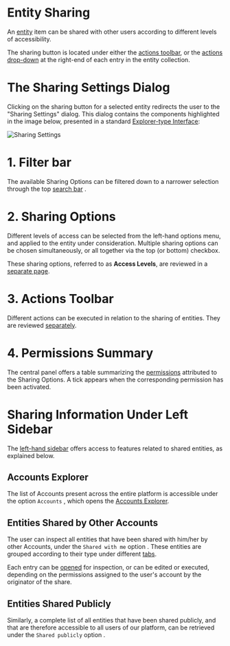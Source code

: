 # Entity Sharing

An [entity](/entities-general/overview.md) item can be shared with other users according to different levels of accessibility. 

The sharing button <i class="zmdi zmdi-accounts-add zmdi-hc-border"></i> is located under either the [actions toolbar](/entities-general/ui/explorer.md#actions-toolbar), or the [actions drop-down](/entities-general/ui/explorer.md#actions-dropdown) at the right-end of each entry in the entity collection. 

# The Sharing Settings Dialog

Clicking on the sharing button <i class="zmdi zmdi-accounts-add zmdi-hc-border"></i> for a selected entity redirects the user to the "Sharing Settings" dialog. This dialog contains the components highlighted in the image below, presented in a standard [Explorer-type Interface](/entities-general/ui/explorer.md):

![Sharing Settings](/images/sharing-settings.png "Sharing Settings")

# 1. Filter bar

The available Sharing Options can be filtered down to a narrower selection through the top [search bar](/entities-general/actions/search.md) <i class="zmdi zmdi-search zmdi-hc-border"></i>.

# 2. Sharing Options

Different levels of access can be selected from the left-hand options menu, and applied to the entity under consideration. Multiple sharing options can be chosen simultaneously, or all together via the top (or bottom) checkbox.

These sharing options, referred to as **Access Levels**, are reviewed in a [separate page](access-levels.md).

# 3. Actions Toolbar

Different actions can be executed in relation to the sharing of entities. They are reviewed [separately](actions.md).


# 4. Permissions Summary

The central panel offers a table summarizing the [permissions](/entities-general/permissions.md) attributed to the Sharing Options. A tick appears when the corresponding permission has been activated.

 
# Sharing Information Under Left Sidebar

The [left-hand sidebar](/ui/universal/left-sidebar.md) offers access to features related to shared entities, as explained below.

## Accounts Explorer

The list of Accounts present across the entire platform is accessible under the option `Accounts` <i class="zmdi zmdi-globe-alt zmdi-hc-border"></i>, which opens the [Accounts Explorer](/accounts/ui/explorer.md).

## Entities Shared by Other Accounts

The user can inspect all entities that have been shared with him/her by other Accounts, under the `Shared with me` option <i class="zmdi zmdi-share zmdi-hc-border"></i>. These entities are grouped according to their type under different [tabs](/ui/tabs-navigator.md). 

Each entry can be [opened](/entities-general/actions/open-edit.md) for inspection, or can be edited or executed, depending on the permissions assigned to the user's account by the originator of the share.

## Entities Shared Publicly

Similarly, a complete list of all entities that have been shared publicly, and that are therefore accessible to all users of our platform, can be retrieved under the `Shared publicly` option <i class="zmdi zmdi-accounts-alt zmdi-hc-border"></i>. 

